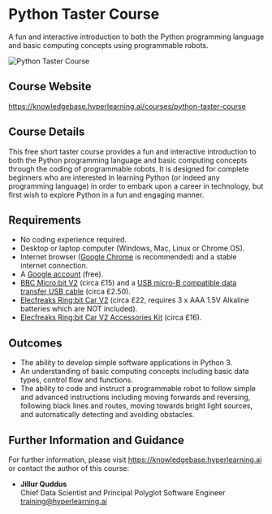 # Python Taster Course
A fun and interactive introduction to both the Python programming language and basic computing concepts using programmable robots.

![Python Taster Course](https://hlaicdn.com/sites/hyperlearning.ai/images/courses/course-python-taster-unsplash-v1-510845693b.jpg "Python Taster Course")

## Course Website

https://knowledgebase.hyperlearning.ai/courses/python-taster-course

## Course Details

This free short taster course provides a fun and interactive introduction to both the Python programming language and basic computing concepts through the coding of programmable robots. It is designed for complete beginners who are interested in learning Python (or indeed any programming language) in order to embark upon a career in technology, but first wish to explore Python in a fun and engaging manner.

## Requirements

* No coding experience required.
* Desktop or laptop computer (Windows, Mac, Linux or Chrome OS).
* Internet browser (<a href="https://www.google.com/intl/en_uk/chrome/" target="_blank">Google Chrome</a> is recommended) and a stable internet connection.
* A <a href="https://support.google.com/accounts/answer/27441?hl=en" target="_blank">Google account</a> (free).
* <a href="https://thepihut.com/products/micro-bit-v2" target="_blank">BBC Micro:bit V2</a> (circa £15) and a <a href="https://thepihut.com/collections/bbc-micro-bit-cables-and-accessories/products/usb-to-micro-usb-cable-0-5m" target="_blank">USB micro-B compatible data transfer USB cable</a> (circa £2.50).
* <a href="https://thepihut.com/products/ring-bit-car-v2-for-micro-bit" target="_blank">Elecfreaks Ring:bit Car V2</a> (circa £22, requires 3 x AAA 1.5V Alkaline batteries which are NOT included).
* <a href="https://thepihut.com/products/ring-bit-accessories-kit" target="_blank">Elecfreaks Ring:bit Car V2 Accessories Kit</a> (circa £16).

## Outcomes

* The ability to develop simple software applications in Python 3.
* An understanding of basic computing concepts including basic data types, control flow and functions.
* The ability to code and instruct a programmable robot to follow simple and advanced instructions including moving forwards and reversing, following black lines and routes, moving towards bright light sources, and automatically detecting and avoiding obstacles.

## Further Information and Guidance

For further information, please visit https://knowledgebase.hyperlearning.ai or contact the author of this course:

* **Jillur Quddus**<br/>Chief Data Scientist and Principal Polyglot Software Engineer<br/>training@hyperlearning.ai

